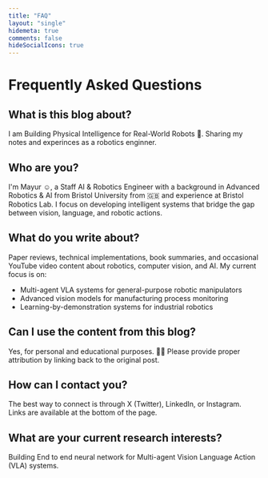 ```yaml
---
title: "FAQ"
layout: "single"
hidemeta: true
comments: false
hideSocialIcons: true
---
```


# Frequently Asked Questions

## What is this blog about?
I am Building Physical Intelligence for Real-World Robots 🤖. Sharing my notes and experinces as a robotics enginner. 

## Who are you?
I'm Mayur ☺️, a Staff AI & Robotics Engineer with a background in Advanced Robotics & AI from Bristol University from 🇬🇧 and experience at Bristol Robotics Lab. I focus on developing intelligent systems that bridge the gap between vision, language, and robotic actions.

## What do you write about?
Paper reviews, technical implementations, book summaries, and occasional YouTube video content about robotics, computer vision, and AI. My current focus is on:
- Multi-agent VLA systems for general-purpose robotic manipulators
- Advanced vision models for manufacturing process monitoring
- Learning-by-demonstration systems for industrial robotics

## Can I use the content from this blog?
Yes, for personal and educational purposes. 🫶🏻 Please provide proper attribution by linking back to the original post.

## How can I contact you?
The best way to connect is through X (Twitter), LinkedIn, or Instagram. Links are available at the bottom of the page.


## What are your current research interests?
Building End to end neural network for Multi-agent Vision Language Action (VLA) systems. 